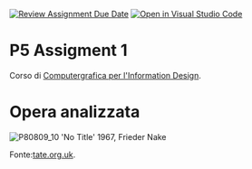 [![Review Assignment Due Date](https://classroom.github.com/assets/deadline-readme-button-22041afd0340ce965d47ae6ef1cefeee28c7c493a6346c4f15d667ab976d596c.svg)](https://classroom.github.com/a/HEVN0QSv)
[![Open in Visual Studio Code](https://classroom.github.com/assets/open-in-vscode-2e0aaae1b6195c2367325f4f02e2d04e9abb55f0b24a779b69b11b9e10269abc.svg)](https://classroom.github.com/online_ide?assignment_repo_id=16719317&assignment_repo_type=AssignmentRepo)
# P5 Assigment 1
Corso di [Computergrafica per l'Information Design](https://www11.ceda.polimi.it/schedaincarico/schedaincarico/controller/scheda_pubblica/SchedaPublic.do?&evn_default=evento&c_classe=834257&lang=IT&__pj0=0&__pj1=9c10fe379e96db59d55d49b6b4252c5e).
# Opera analizzata
![P80809_10](https://github.com/user-attachments/assets/27a5b91d-0d46-4604-9036-2ea9e837f820)
'No Title' 1967, Frieder Nake

Fonte:[tate.org.uk](https://www.tate.org.uk/art/artworks/nake-no-title-p80809).
